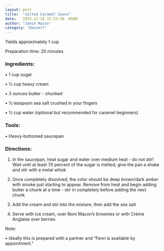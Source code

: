 ```yaml
---
layout: post
title:  "Salted Caramel Sauce"
date:   2015-12-18 15:52:20 -0500
author: "Jamie Macon"
category: "Dessert"
---
```

Yields approximately 1 cup 

Preparation time: 20 minutes

### Ingredients:

• 1 cup sugar

• 1⁄2 cup heavy cream

• 3 ounces butter - chunked

• 1⁄2 teaspoon sea salt crushed in your fingers

• 1⁄2 cup water (optional but recommended for caramel beginners)

### Tools:

• Heavy-bottomed saucepan

### Directions:

1. In the saucepan, heat sugar and water over medium heat - do not stir! Wait until at least 70 percent of the sugar is melted, give the pan a shake and stir with a metal whisk

2. Once completely dissolved, the color should be deep brown/dark amber with smoke just starting to appear. Remove from heat and begin adding butter a chunk at a time - stir in completely before adding the next chunk

3. Add the cream and stir into the mixture; then add the sea salt

4. Serve with ice cream, over Noni Macon’s brownies or with Crème Anglaise over berries

Note:

• Ideally this is prepared with a partner and “Fenn is available by appointment.”
